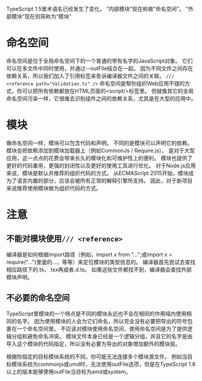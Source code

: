 TypeScript 1.5里术语名已经发生了变化。 “内部模块”现在称做“命名空间”。 “外部模块”现在则简称为“模块”
# 命名空间
命名空间是位于全局命名空间下的一个普通的带有名字的JavaScript对象。
它们可以在多文件中同时使用，并通过--outFile结合在一起。
因为不同文件之间存在依赖关系，所以我们加入了引用标签来告诉编译器文件之间的关联。 
`/// <reference path="Validation.ts" />`
命名空间是帮你组织Web应用不错的方式，你可以把所有依赖都放在HTML页面的\<script/\>标签里。
但就像其它的全局命名空间污染一样，它很难去识别组件之间的依赖关系，尤其是在大型的应用中。
# 模块
像命名空间一样，模块可以包含代码和声明。 不同的是模块可以声明它的依赖。
模块会把依赖添加到模块加载器上（例如CommonJs / Require.js）。
是对于大型应用，这一点点的花费会带来长久的模块化和可维护性上的便利。 模块也提供了更好的代码重用，更强的封闭性以及更好的使用工具进行优化。
对于Node.js应用来说，模块是默认并推荐的组织代码的方式。
从ECMAScript 2015开始，模块成为了语言内置的部分，应该会被所有正常的解释引擎所支持。 因此，对于新项目来说推荐使用模块做为组织代码的方式。
# 注意
## 不能对模块使用`/// <reference>`
编译器是如何根据import路径（例如，import x from "...";或import x = require("...")里面的...，等等）来定位模块的类型信息的。
编译器首先尝试去查找相应路径下的.ts，.tsx再或者.d.ts。 如果这些文件都找不到，编译器会查找外部模块声明。
## 不必要的命名空间
TypeScript里模块的一个特点是不同的模块永远也不会在相同的作用域内使用相同的名字。 因为使用模块的人会为它们命名，所以完全没有必要把导出的符号包裹在一个命名空间里。
不应该对模块使用命名空间，使用命名空间是为了提供逻辑分组和避免命名冲突。 模块文件本身已经是一个逻辑分组，并且它的名字是由导入这个模块的代码指定，所以没有必要为导出的对象增加额外的模块层。

根据你指定的目标模块系统的不同，你可能无法连接多个模块源文件。 例如当目标模块系统为commonjs或umd时，无法使用outFile选项，但是在TypeScript 1.8以上的版本能够使用outFile当目标为amd或system。